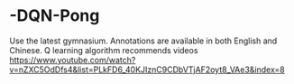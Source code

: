 # -DQN-Pong
Use the latest gymnasium.
Annotations are available in both English and Chinese.
Q learning algorithm recommends videos
https://www.youtube.com/watch?v=nZXC5OdDfs4&list=PLkFD6_40KJIznC9CDbVTjAF2oyt8_VAe3&index=8
